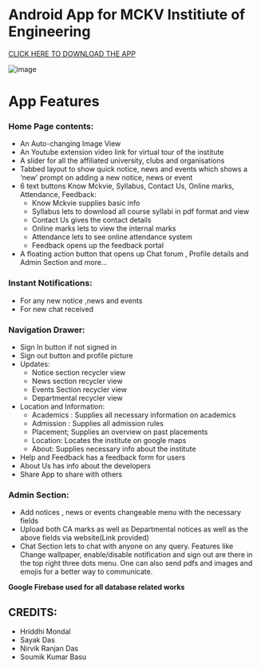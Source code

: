 # Android App for MCKV Institiute of Engineering

[CLICK HERE TO DOWNLOAD THE APP](https://drive.google.com/open?id=1YY5A-Ews58jHASfAfx_qEJfW-uiYNrI2)

![image](https://firebasestorage.googleapis.com/v0/b/mckvie-a1ca1.appspot.com/o/Github%2FHS1%20Screenshot.jpg?alt=media&token=c605f6fa-d0c4-49b6-bb39-f8311987a616)

# App Features

### Home Page contents:
* An Auto-changing Image View
* An Youtube extension video link for virtual tour of the institute
* A slider for all the affiliated university, clubs and organisations
* Tabbed layout to show quick notice, news and events which shows a ‘new’ prompt on adding a new notice, news or event
* 6 text buttons Know Mckvie, Syllabus, Contact Us, Online marks, Attendance, Feedback:
     * Know Mckvie supplies basic info
     * Syllabus lets to download all course syllabi in pdf format and view
     * Contact Us gives the contact details
     * Online marks lets to view the internal marks
     * Attendance lets to see online attendance system
     * Feedback opens up the feedback portal
* A floating action button that opens up Chat forum , Profile details and Admin Section
and more...


### Instant Notifications:

* For any new  notice ,news and events
* For new chat received

### Navigation Drawer:

* Sign In button if not signed in
* Sign out button and profile picture
* Updates:
    * Notice section recycler view
    * News section recycler view
    * Events Section recycler view
    * Departmental recycler view
* Location and Information:
    * Academics : Supplies all necessary information on academics
    * Admission : Supplies all admission rules
    * Placement; Supplies an overview on past placements
    * Location: Locates the institute on google maps
    * About: Supplies necessary info about the institute
* Help and Feedback has a feedback form for users
* About Us has info about the developers
* Share App to share with others

### Admin Section:

* Add notices , news or events changeable menu with the necessary fields
* Upload both CA marks as well as Departmental notices as well as the above fields via website(Link provided)
* Chat Section lets to chat with anyone on any query. Features like Change wallpaper, enable/disable notification and sign out are there in the top right three dots menu. One can also send pdfs and images and emojis for a better way to communicate. 

**Google Firebase used for all database related works**

## CREDITS:
* Hriddhi Mondal
* Sayak Das
* Nirvik Ranjan Das
* Soumik Kumar Basu
